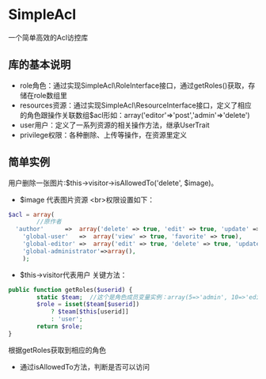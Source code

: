 SimpleAcl
=========

一个简单高效的Acl访控库

## 库的基本说明
* role角色：通过实现SimpleAcl\RoleInterface接口，通过getRoles()获取，存储在role数组里
* resources资源：通过实现SimpleAcl\ResourceInterface接口，定义了相应的角色跟操作关联数组$acl形如：array('editor'=>'post','admin'=>'delete')
* user用户：定义了一系列资源的相关操作方法，继承UserTrait
* privilege权限：各种删除、上传等操作，在资源里定义

## 简单实例
用户删除一张图片:$this->visitor->isAllowedTo('delete', $image)。
+ $image 代表图片资源
<br\>权限设置如下：
```php
$acl = array(
		//原作者
  'author'		=>	array('delete' => true, 'edit' => true, 'update' => true, 'close' => true, 'replace' => true,         'downloadoriginal' => true）,
	'global-user'	=>	array('view' => true, 'favorite' => true),
	'global-editor'	=>	array('edit' => true, 'delete' => true, 'update' => true, 'replace' => true, 'remove-from-site' => true, 'close' => true, 'downloadoriginal' => true, 'moderate' => true),
	'global-administrator'=>array(),
	);
```
+ $this->visitor代表用户
关键方法：
```php
public function getRoles($userid) {
    	static $team;  //这个是角色成员变量实例：array(5=>'admin', 10=>'editor')
        $role = isset($team[$userid])
	    	? $team[$this[userid]]
	    	: 'user';
    	return $role;
}
```
根据getRoles获取到相应的角色
+ 通过isAllowedTo方法，判断是否可以访问


